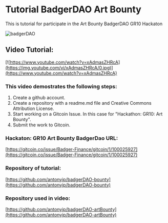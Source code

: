 # Tutorial BadgerDAO Art Bounty
This is tutorial for participate in the Art Bounty BadgerDAO GR10 Hackaton

![badgerDAO](https://miro.medium.com/max/800/1*xNH5MwxRLWkH5t_Nxn5lIg.png)

## Video Tutorial:

[![https://www.youtube.com/watch?v=xAdmasZHRcA](https://img.youtube.com/vi/xAdmasZHRcA/0.jpg)](https://www.youtube.com/watch?v=xAdmasZHRcA)

### This video demostrates the following steps:

1. Create a github account.
2. Create a repository with a readme.md file and Creative Commons Attribution License.
3. Start working on a Gitcoin Issue. In this case for "Hackathon: GR10: Art Bounty".
4. Submit the work to Gitcoin.

### Hackaton: GR10 Art Bounty BadgerDao URL:
[https://gitcoin.co/issue/Badger-Finance/gitcoin/1/100025927](https://gitcoin.co/issue/Badger-Finance/gitcoin/1/100025927)

### Repository of tutorial:
[https://github.com/antonyip/badgerDAO-bounty](https://github.com/antonyip/badgerDAO-bounty)

### Repository used in video:
[https://github.com/antonyip/badgerDAO-artBounty](https://github.com/antonyip/badgerDAO-artBounty)
